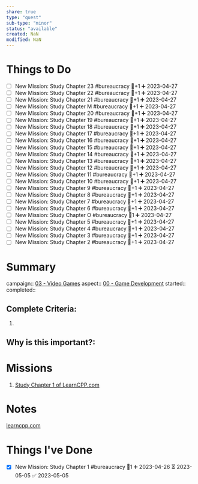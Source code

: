 ```yaml
---
share: true
type: "quest"
sub-type: "minor"
status: "available"
created: NaN 
modified: NaN
---
```

 
 
# Things to Do
- [ ] New Mission: Study Chapter 23 #bureaucracy 🥄+1 ➕ 2023-04-27 
- [ ] New Mission: Study Chapter 22 #bureaucracy 🥄+1 ➕ 2023-04-27
- [ ] New Mission: Study Chapter 21 #bureaucracy 🥄+1 ➕ 2023-04-27 
- [ ] New Mission: Study Chapter M #bureaucracy 🥄+1 ➕ 2023-04-27 
- [ ] New Mission: Study Chapter 20 #bureaucracy 🥄+1 ➕ 2023-04-27 
- [ ] New Mission: Study Chapter 19 #bureaucracy 🥄+1 ➕ 2023-04-27 
- [ ] New Mission: Study Chapter 18 #bureaucracy 🥄+1 ➕ 2023-04-27 
- [ ] New Mission: Study Chapter 17 #bureaucracy 🥄+1 ➕ 2023-04-27 
- [ ] New Mission: Study Chapter 16 #bureaucracy 🥄+1 ➕ 2023-04-27 
- [ ] New Mission: Study Chapter 15 #bureaucracy 🥄+1 ➕ 2023-04-27 
- [ ] New Mission: Study Chapter 14 #bureaucracy 🥄+1 ➕ 2023-04-27 
- [ ] New Mission: Study Chapter 13 #bureaucracy 🥄+1 ➕ 2023-04-27 
- [ ] New Mission: Study Chapter 12 #bureaucracy 🥄+1 ➕ 2023-04-27 
- [ ] New Mission: Study Chapter 11 #bureaucracy 🥄+1 ➕ 2023-04-27 
- [ ] New Mission: Study Chapter 10 #bureaucracy 🥄+1 ➕ 2023-04-27 
- [ ] New Mission: Study Chapter 9 #bureaucracy 🥄+1 ➕ 2023-04-27 
- [ ] New Mission: Study Chapter 8 #bureaucracy 🥄+1 ➕ 2023-04-27 
- [ ] New Mission: Study Chapter 7 #bureaucracy 🥄+1 ➕ 2023-04-27 
- [ ] New Mission: Study Chapter 6 #bureaucracy 🥄+1 ➕ 2023-04-27 
- [ ] New Mission: Study Chapter O #bureaucracy 🥄1 ➕ 2023-04-27 
- [ ] New Mission: Study Chapter 5 #bureaucracy 🥄+1 ➕ 2023-04-27 
- [ ] New Mission: Study Chapter 4 #bureaucracy 🥄+1 ➕ 2023-04-27 
- [ ] New Mission: Study Chapter 3 #bureaucracy 🥄+1 ➕ 2023-04-27 
- [ ] New Mission: Study Chapter 2 #bureaucracy 🥄+1 ➕ 2023-04-27

# Summary
campaign:: [03 - Video Games](./03%20-%20Video%20Games.md)
aspect:: [00 - Game Development](./00%20-%20Game%20Development.md)
started:: 
completed::
## Complete Criteria:
1. 

## Why is this important?:

# Missions
1. [Study Chapter 1 of LearnCPP.com](./Study%20Chapter%201%20of%20LearnCPP.com.md)

# Notes
[learncpp.com](https://learncpp.com)
# Things I've Done
- [x] New Mission: Study Chapter 1 #bureaucracy 🥄1 ➕ 2023-04-26 ⏳ 2023-05-05 ✅ 2023-05-05
